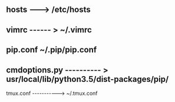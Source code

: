 hosts --->   /etc/hosts
------
vimrc   ------ > ~/.vimrc
--------
pip.conf    ~/.pip/pip.conf
------------

cmdoptions.py ---------- >    usr/local/lib/python3.5/dist-packages/pip/
---------
tmux.conf ----------->  ~/.tmux.conf
